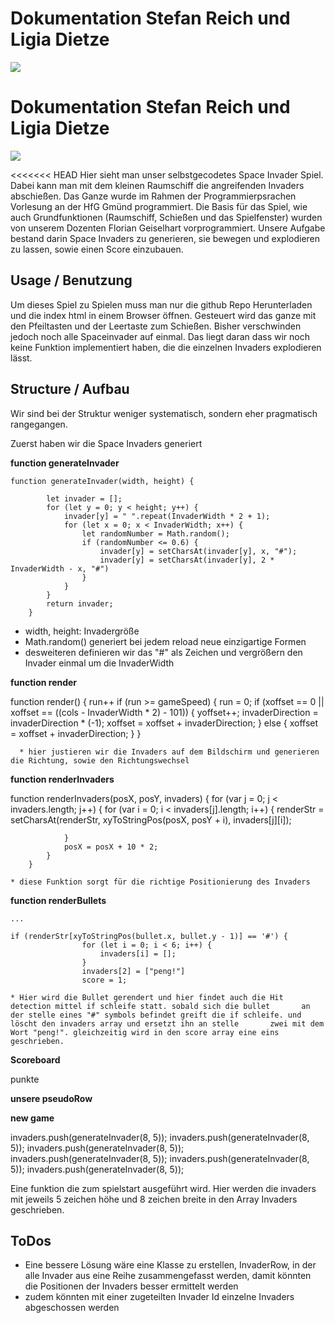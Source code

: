 # Dokumentation Stefan Reich und Ligia Dietze 

<img src="screenshot.png"/>

# Dokumentation Stefan Reich und Ligia Dietze 

<img src="screenshot.png"/>

<<<<<<< HEAD
Hier sieht man unser selbstgecodetes Space Invader Spiel. Dabei kann man mit dem kleinen Raumschiff die angreifenden Invaders abschießen. Das Ganze wurde im Rahmen der Programmierpsrachen Vorlesung an der HfG Gmünd programmiert. 
Die Basis für das Spiel, wie auch Grundfunktionen (Raumschiff, Schießen und das Spielfenster) wurden von unserem Dozenten Florian Geiselhart vorprogrammiert. Unsere Aufgabe bestand darin Space Invaders zu generieren, sie bewegen und explodieren zu lassen, sowie einen Score einzubauen.

## Usage / Benutzung

Um dieses Spiel zu Spielen muss man nur die github Repo Herunterladen und die index html in einem Browser öffnen. 
Gesteuert wird das ganze mit den Pfeiltasten und der Leertaste zum Schießen. Bisher verschwinden jedoch noch alle Spaceinvader auf einmal. Das liegt daran dass wir noch keine Funktion implementiert haben, die die einzelnen Invaders explodieren lässt. 

## Structure / Aufbau

Wir sind bei der Struktur weniger systematisch, sondern eher pragmatisch rangegangen. 


Zuerst haben wir die Space Invaders generiert

**function generateInvader**

	function generateInvader(width, height) {

			let invader = [];
			for (let y = 0; y < height; y++) {
				invader[y] = " ".repeat(InvaderWidth * 2 + 1);
				for (let x = 0; x < InvaderWidth; x++) {
					let randomNumber = Math.random();
					if (randomNumber <= 0.6) {
						invader[y] = setCharsAt(invader[y], x, "#");
						invader[y] = setCharsAt(invader[y], 2 * InvaderWidth - x, "#")
					}
				}
			}
			return invader;
		}

* width, height: Invadergröße
* Math.random() generiert bei jedem reload neue einzigartige Formen
* desweiteren definieren wir das "#" als Zeichen und vergrößern den Invader einmal um die InvaderWidth

**function render**

function render() {
			run++
			if (run >= gameSpeed) {
				run = 0;
				if (xoffset == 0 || xoffset == ((cols - InvaderWidth * 2) - 101)) {
					yoffset++;
					invaderDirection = invaderDirection * (-1);
					xoffset = xoffset + invaderDirection;
				} else {
					xoffset = xoffset + invaderDirection;
				}
			}

      * hier justieren wir die Invaders auf dem Bildschirm und generieren die Richtung, sowie den Richtungswechsel 

**function renderInvaders**

function renderInvaders(posX, posY, invaders) {
			for (var j = 0; j < invaders.length; j++) {
				for (var i = 0; i < invaders[j].length; i++) {
					renderStr = setCharsAt(renderStr, xyToStringPos(posX, posY + i), invaders[j][i]);

				}
				posX = posX + 10 * 2;
			}
		}

    * diese Funktion sorgt für die richtige Positionierung des Invaders

**function renderBullets**

    ...

    if (renderStr[xyToStringPos(bullet.x, bullet.y - 1)] == '#') {
					for (let i = 0; i < 6; i++) {
						invaders[i] = [];
					}
					invaders[2] = ["peng!"]
					score = 1; 

    * Hier wird die Bullet gerendert und hier findet auch die Hit detection mittel if schleife statt. sobald sich die bullet       an der stelle eines "#" symbols befindet greift die if schleife. und löscht den invaders array und ersetzt ihn an stelle       zwei mit dem Wort "peng!". gleichzeitig wird in den score array eine eins geschrieben.



**Scoreboard**

<p id="scoreboard" class="scoreboard">punkte</p>


**unsere pseudoRow**


**new game**

   invaders.push(generateInvader(8, 5));
			invaders.push(generateInvader(8, 5));
			invaders.push(generateInvader(8, 5));
			invaders.push(generateInvader(8, 5));
			invaders.push(generateInvader(8, 5));
			invaders.push(generateInvader(8, 5));

Eine funktion die zum spielstart ausgeführt wird. Hier werden die invaders mit jeweils 5 zeichen höhe und 8 zeichen breite in den Array Invaders geschrieben.


## ToDos

* Eine bessere Lösung wäre eine Klasse zu erstellen, InvaderRow, in der alle Invader aus eine Reihe
zusammengefasst werden, damit könnten die Positionen der Invaders besser ermittelt werden
* zudem könnten mit einer zugeteilten Invader Id einzelne Invaders abgeschossen werden
